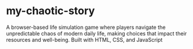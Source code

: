 # my-chaotic-story
A browser-based life simulation game where players navigate the unpredictable chaos of modern daily life, making choices that impact their resources and well-being. Built with HTML, CSS, and JavaScript
